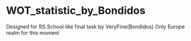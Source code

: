 # WOT_statistic_by_Bondidos
Designed for RS.School like final task by VeryFine(Bondidos)
Only Europe realm for this moment
